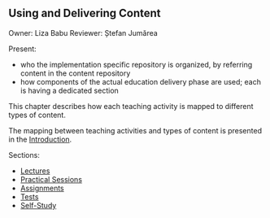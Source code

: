 ## Using and Delivering Content

Owner: Liza Babu
Reviewer: Ștefan Jumărea

Present:

- who the implementation specific repository is organized, by referring content in the content repository
- how components of the actual education delivery phase are used;
  each is having a dedicated section

This chapter describes how each teaching activity is mapped to different types of content.

The mapping between teaching activities and types of content is presented in the [Introduction](../../../landing-page/README.md).

Sections:

- [Lectures](../../lectures/reading/README.md)
- [Practical Sessions](../../practical-sessions/reading/README.md)
- [Assignments](../../assignments/reading/README.md)
- [Tests](../../tests/reading/README.md)
- [Self-Study](../../self-study/reading/README.md)
